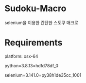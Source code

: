 # Sudoku-Macro
selenium을 이용한 간단한 스도쿠 매크로

# Requirements

platform: osx-64

python=3.8.13=hdfd78df_0

selenium=3.141.0=py38h1de35cc_1001
